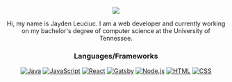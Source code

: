 

<div align="center"/>

<a href="https://github.com/DenverCoder1/readme-typing-svg"><img src="https://readme-typing-svg.herokuapp.com/?lines=Hi+Im+Jayden;Take+A+Look+Around&font=Fira%20Code&center=true&width=440&height=45&color=458BCC&vCenter=true&size=22"></a>

<p>Hi, my name is Jayden Leuciuc. I am a web developer and currently working on my bachelor's degree of computer science at the University of Tennessee.</p>

### Languages/Frameworks
<p>
    <a href="#"><img alt="Java" src="https://img.shields.io/badge/Java-ED8B00?style=for-the-badge&logo=openjdk&logoColor=white"></a>    
    <a href="#"><img alt="JavaScript" src="https://img.shields.io/badge/JavaScript-323330?style=for-the-badge&logo=javascript&logoColor=F7DF1E"></a>   
    <a href="#"><img alt="React" src="https://img.shields.io/badge/React-20232A?style=for-the-badge&logo=react&logoColor=61DAFB"></a>
    <a href="#"><img alt="Gatsby" src="https://img.shields.io/badge/Gatsby-663399?style=for-the-badge&logo=gatsby&logoColor=white"></a> 
    <a href="#"><img alt="Node.js" src="https://img.shields.io/badge/Node.js-339933?style=for-the-badge&logo=nodedotjs&logoColor=white"</img></a>
    <a href="#"><img alt="HTML" src="https://img.shields.io/badge/HTML5-E34F26?style=for-the-badge&logo=html5&logoColor=white"></a>
    <a href="#"><img alt="CSS" src="https://img.shields.io/badge/CSS3-1572B6?style=for-the-badge&logo=css3&logoColor=white"></a>
</p>

</div>
